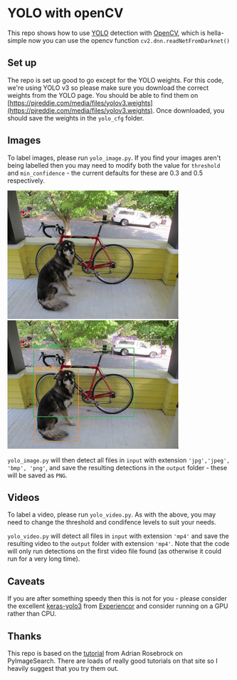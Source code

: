 # YOLO with openCV
This repo shows how to use [YOLO](https://pjreddie.com/darknet/yolo/) detection with [OpenCV](https://opencv.org/), which is hella-simple now you can use the opencv function `cv2.dnn.readNetFromDarknet()`

## Set up
The repo is set up good to go except for the YOLO weights. For this code, we're using YOLO v3 so please make sure you download the correct weights from the YOLO page. You should be able to find them on [https://pjreddie.com/media/files/yolov3.weights](https://pjreddie.com/media/files/yolov3.weights). Once downloaded, you should save the weights in the `yolo_cfg` folder.

## Images
To label images, please run `yolo_image.py`. If you find your images aren't being labelled then you may need to modify both the value for `threshold` and `min_confidence` - the current defaults for these are 0.3 and 0.5 respectively.

<img src="input/dog.jpg" alt="Goodboy somewhere" width="384" height="288" style="display:inline-block"/><img src="output/dog.png" alt="Goodboy there!" width="384" height="288" style="display:inline-block"/>

`yolo_image.py` will then detect all files in `input` with extension `'jpg','jpeg', 'bmp', 'png'`, and save the resulting detections in the `output` folder - these will be saved as `PNG`.

## Videos
To label a video, please run `yolo_video.py`. As with the above, you may need to change the threshold and condifence levels to suit your needs.

`yolo_video.py` will detect all files in `input` with extension `'mp4'` and save the resulting video to the `output` folder with extension `'mp4'`. 
Note that the code will only run detections on the first video file found (as otherwise it could run for a very long time).

## Caveats
If you are after something speedy then this is not for you - please consider the excellent [keras-yolo3](https://github.com/experiencor/keras-yolo3) from [Experiencor](https://github.com/experiencor) and consider running on a GPU rather than CPU.

## Thanks
This repo is based on the [tutorial](https://www.pyimagesearch.com/2018/11/12/yolo-object-detection-with-opencv/) from Adrian Rosebrock on PyImageSearch. There are loads of really good tutorials on that site so I heavily suggest that you try them out.